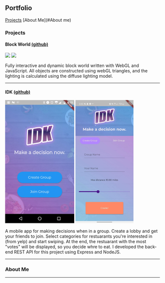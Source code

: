 ## Portfolio

[Projects](#Projects) [About Me](#About me)

### Projects

#### Block World [(github)](https://github.com/kevinyluo/BlockWorld)

<p float="left">
    <img src="images/webgl.gif" width="500"/>
    <img src="images/webgl2.gif" width="500"/>
</p>

Fully interactive and dynamic block world written with WebGL and JavaScript. All objects are constructed using webGL triangles, and the lighting is calculated using the diffuse lighting model.

---

#### IDK [(github)](https://github.com/nachiketingle/same_home_diff_hacks/tree/backend)

<p float="left">
    <img src="images/IDK.gif" height="400"/>
    <img src="images/IDK2.jpg" height="400"/>
</p>

A mobile app for making decisions when in a group. Create a lobby and get your friends to join. Select categories for restuarants you're interested in (from yelp) and start swiping. At the end, the restuarant with the most "votes" will be displayed, so you decide whre to eat. I developed the back-end REST API for this project using Express and NodeJS.

---

### About Me

---
